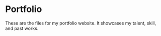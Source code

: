 # Portfolio

These are the files for my portfolio website. It showcases my talent, skill, and past works. 
